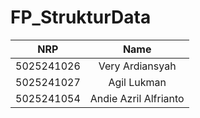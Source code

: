 # FP_StrukturData

|    NRP     |      Name      |
| :--------: | :------------: |
| 5025241026 | Very Ardiansyah |
| 5025241027 | Agil Lukman |
| 5025241054 | Andie Azril Alfrianto |
